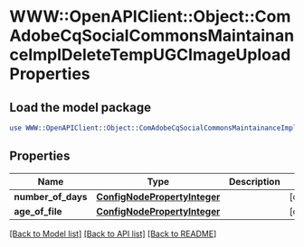 # WWW::OpenAPIClient::Object::ComAdobeCqSocialCommonsMaintainanceImplDeleteTempUGCImageUploadProperties

## Load the model package
```perl
use WWW::OpenAPIClient::Object::ComAdobeCqSocialCommonsMaintainanceImplDeleteTempUGCImageUploadProperties;
```

## Properties
Name | Type | Description | Notes
------------ | ------------- | ------------- | -------------
**number_of_days** | [**ConfigNodePropertyInteger**](ConfigNodePropertyInteger.md) |  | [optional] 
**age_of_file** | [**ConfigNodePropertyInteger**](ConfigNodePropertyInteger.md) |  | [optional] 

[[Back to Model list]](../README.md#documentation-for-models) [[Back to API list]](../README.md#documentation-for-api-endpoints) [[Back to README]](../README.md)


